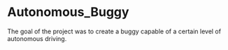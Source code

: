 # Autonomous_Buggy
The goal of the project was to create a buggy capable of a certain level of autonomous driving.
